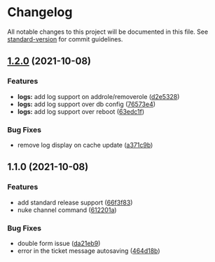 # Changelog

All notable changes to this project will be documented in this file. See [standard-version](https://github.com/conventional-changelog/standard-version) for commit guidelines.

## [1.2.0](https://github.com/Lionvsx/sentinel-2.0/compare/v1.1.0...v1.2.0) (2021-10-08)


### Features

* **logs:** add log support on addrole/removerole ([d2e5328](https://github.com/Lionvsx/sentinel-2.0/commit/d2e5328e6807a10c13c0f504484a2bd6841eb876))
* **logs:** add log support over db config ([76573e4](https://github.com/Lionvsx/sentinel-2.0/commit/76573e4dbabee5ae6a1b8b5c7f68f26dc306570e))
* **logs:** add log support over reboot ([63edc1f](https://github.com/Lionvsx/sentinel-2.0/commit/63edc1f9dd8f9d84465db9ba6beeaca163eaba7a))


### Bug Fixes

* remove log display on cache update ([a371c9b](https://github.com/Lionvsx/sentinel-2.0/commit/a371c9b308d73613a129916b1fec9c439c9fcccf))

## 1.1.0 (2021-10-08)


### Features

* add standard release support ([66f3f83](https://github.com/Lionvsx/sentinel-2.0/commit/66f3f83b68749d0725e98016363faed24d0497aa))
* nuke channel command ([612201a](https://github.com/Lionvsx/sentinel-2.0/commit/612201a9cfa1a3b98bb986ce9c716a52045a66de))


### Bug Fixes

* double form issue ([da21eb9](https://github.com/Lionvsx/sentinel-2.0/commit/da21eb9b7521b28ccedc2490bec92d0e9d41bbba))
* error in the ticket message autosaving ([464d18b](https://github.com/Lionvsx/sentinel-2.0/commit/464d18b080602669c6c9d065dd475b31f0d31f22))
